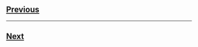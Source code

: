 [Previous](./ui.md)
--------------------------------



---------------------------------------
[Next](#)
-----------------------------